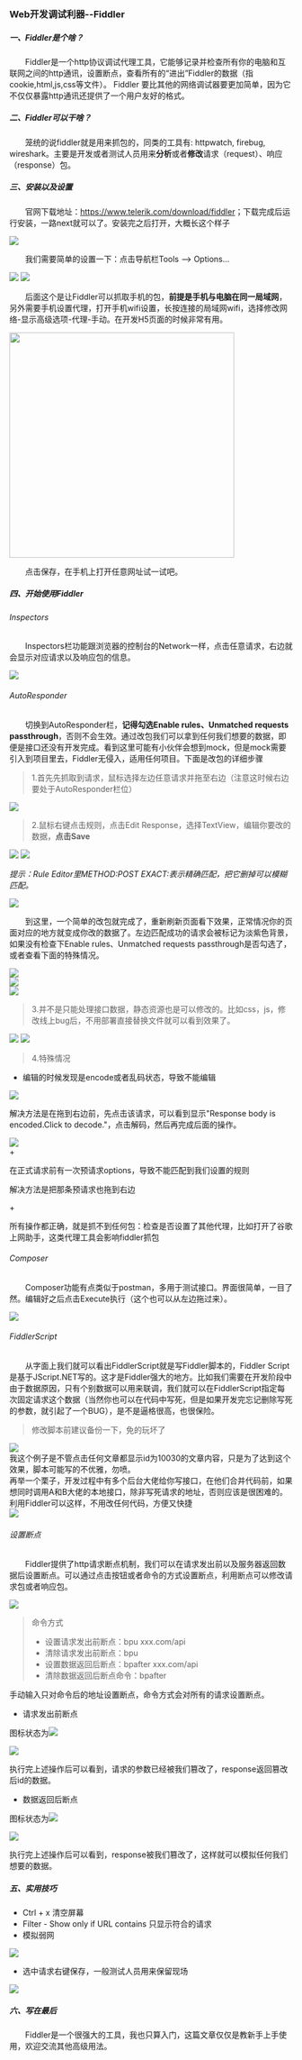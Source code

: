 ### Web开发调试利器--Fiddler
##### 一、Fiddler是个啥？
<p style="text-indent:2em">
  Fiddler是一个http协议调试代理工具，它能够记录并检查所有你的电脑和互联网之间的http通讯，设置断点，查看所有的“进出”Fiddler的数据（指cookie,html,js,css等文件）。 Fiddler 要比其他的网络调试器要更加简单，因为它不仅仅暴露http通讯还提供了一个用户友好的格式。
</p>

##### 二、Fiddler可以干啥？
<p style="text-indent:2em">
  笼统的说fiddler就是用来抓包的，同类的工具有: httpwatch, firebug, wireshark。主要是开发或者测试人员用来<b>分析</b>或者<b>修改</b>请求（request）、响应（response）包。
</p>

##### 三、安装以及设置
<p style="text-indent:2em">
  官网下载地址：<a href="https://www.telerik.com/download/fiddler" target="_blank">https://www.telerik.com/download/fiddler</a>；下载完成后运行安装，一路next就可以了。安装完之后打开，大概长这个样子
</p>
  <img src="http://xilan-lw.gitee.io/zero-one-document/images/fiddler/全界面.png" >
<p style="text-indent:2em">
  我们需要简单的设置一下：点击导航栏Tools --> Options...<br>
</p>
  <img src="http://xilan-lw.gitee.io/zero-one-document/images/fiddler/设置1.png" >
  <img src="http://xilan-lw.gitee.io/zero-one-document/images/fiddler/设置2.png" ><br>
<p style="text-indent:2em">
  后面这个是让Fiddler可以抓取手机的包，<b>前提是手机与电脑在同一局域网</b>，另外需要手机设置代理，打开手机wifi设置，长按连接的局域网wifi，选择修改网络-显示高级选项-代理-手动。在开发H5页面的时候非常有用。<br>
</p>
  <img src="http://xilan-lw.gitee.io/zero-one-document/images/fiddler/手机代理.jpg" style="width: 400px" ><br>
<p style="text-indent:2em">
  点击保存，在手机上打开任意网址试一试吧。    
</p>

##### 四、开始使用Fiddler
###### Inspectors
<p style="text-indent:2em">
  Inspectors栏功能跟浏览器的控制台的Network一样，点击任意请求，右边就会显示对应请求以及响应包的信息。
</p>
  <img src="http://xilan-lw.gitee.io/zero-one-document/images/fiddler/inspectors.png" ><br>

###### AutoResponder
<p style="text-indent:2em">
  切换到AutoResponder栏，<b>记得勾选Enable rules、Unmatched requests passthrough</b>，否则不会生效。通过改包我们可以拿到任何我们想要的数据，即便是接口还没有开发完成。看到这里可能有小伙伴会想到mock，但是mock需要引入到项目里去，Fiddler无侵入，适用任何项目。下面是改包的详细步骤
</p>  

> 1.首先先抓取到请求，鼠标选择左边任意请求并拖至右边（注意这时候右边要处于AutoResponder栏位）  

  <img src="http://xilan-lw.gitee.io/zero-one-document/images/fiddler/改包步骤1.png" ><br>  

> 2.鼠标右键点击规则，点击Edit Response，选择TextView，编辑你要改的数据，<strong>点击Save</strong>

  <img src="http://xilan-lw.gitee.io/zero-one-document/images/fiddler/改包步骤3.png" >
  <img src="http://xilan-lw.gitee.io/zero-one-document/images/fiddler/改包步骤2.png" ><br>  

_提示：Rule Editor里METHOD:POST EXACT:表示精确匹配，把它删掉可以模糊匹配。_

  <img src="http://xilan-lw.gitee.io/zero-one-document/images/fiddler/精确匹配.png" ><br>
<p style="text-indent:2em">
  到这里，一个简单的改包就完成了，重新刷新页面看下效果，正常情况你的页面对应的地方就变成你改的数据了。左边匹配成功的请求会被标记为淡紫色背景，如果没有检查下Enable rules、Unmatched requests passthrough是否勾选了，或者查看下面的特殊情况。
</p>
<img src="http://xilan-lw.gitee.io/zero-one-document/images/fiddler/改包成功.png" ><br>
<img src="http://xilan-lw.gitee.io/zero-one-document/images/fiddler/成功后的数据.png" ><br>
<img src="http://xilan-lw.gitee.io/zero-one-document/images/fiddler/控制台结果.png" ><br>   

> 3.并不是只能处理接口数据，静态资源也是可以修改的。比如css，js，修改线上bug后，不用部署直接替换文件就可以看到效果了。

<img src="http://xilan-lw.gitee.io/zero-one-document/images/fiddler/改包静态文件.png" >  

<img src="http://xilan-lw.gitee.io/zero-one-document/images/fiddler/css改包.png" >

> 4.特殊情况
+ <p>编辑的时候发现是encode或者乱码状态，导致不能编辑</p>
<img src="http://xilan-lw.gitee.io/zero-one-document/images/fiddler/乱码.png" ><br>
<p>解决方法是在拖到右边前，先点击该请求，可以看到显示"Response body is encoded.Click to decode."，点击解码，然后再完成后面的操作。</p>
<img src="http://xilan-lw.gitee.io/zero-one-document/images/fiddler/解码.png" ><br>
+ <p>在正式请求前有一次预请求options，导致不能匹配到我们设置的规则</p>
<p>解决方法是把那条预请求也拖到右边</p>
+ <p>所有操作都正确，就是抓不到任何包：检查是否设置了其他代理，比如打开了谷歌上网助手，这类代理工具会影响fiddler抓包</p>

###### Composer
<p style="text-indent:2em">
  Composer功能有点类似于postman，多用于测试接口。界面很简单，一目了然。编辑好之后点击Execute执行（这个也可以从左边拖过来）。
</p>  
<img src="http://xilan-lw.gitee.io/zero-one-document/images/fiddler/composer.png" ><br>  

###### FiddlerScript  
<p style="text-indent:2em">
  从字面上我们就可以看出FiddlerScript就是写Fiddler脚本的，Fiddler Script是基于JScript.NET写的。这才是Fiddler强大的地方。比如我们需要在开发阶段中由于数据原因，只有个别数据可以用来联调，我们就可以在FiddlerScript指定每次固定请求这个数据（当然你也可以在代码中写死，但是如果开发完忘记删除写死的参数，就引起了一个BUG），是不是逼格很高，也很保险。
</p>  

>  修改脚本前建议备份一下，免的玩坏了<br>  

<img src="http://xilan-lw.gitee.io/zero-one-document/images/fiddler/script1.png" ><br> 
我这个例子是不管点击任何文章都显示id为10030的文章内容，只是为了达到这个效果，脚本可能写的不优雅，勿喷。  
再举一个栗子，开发过程中有多个后台大佬给你写接口，在他们合并代码前，如果想同时调用A和B大佬的本地接口，除非写死请求的地址，否则应该是很困难的。利用Fiddler可以这样，不用改任何代码，方便又快捷  
<img src="http://xilan-lw.gitee.io/zero-one-document/images/fiddler/FiddlerScript.png" ><br>  

###### 设置断点
<p style="text-indent:2em">
  Fiddler提供了http请求断点机制，我们可以在请求发出前以及服务器返回数据后设置断点。可以通过点击按钮或者命令的方式设置断点，利用断点可以修改请求包或者响应包。
</p>    

<img src="http://xilan-lw.gitee.io/zero-one-document/images/fiddler/断点0.png" >  

>  命令方式  
> + 设置请求发出前断点：bpu xxx.com/api
> + 清除请求发出前断点：bpu 
> + 设置数据返回后断点：bpafter xxx.com/api
> + 清除数据返回后断点命令：bpafter 

手动输入只对命令后的地址设置断点，命令方式会对所有的请求设置断点。

+ 请求发出前断点  

图标状态为<img src="http://xilan-lw.gitee.io/zero-one-document/images/fiddler/前.png" class="nowh">  

<img src="http://xilan-lw.gitee.io/zero-one-document/images/fiddler/断点3.png" >  

执行完上述操作后可以看到，请求的参数已经被我们篡改了，response返回篡改后id的数据。

+ 数据返回后断点  

图标状态为<img src="http://xilan-lw.gitee.io/zero-one-document/images/fiddler/后.png" class="nowh">  

<img src="http://xilan-lw.gitee.io/zero-one-document/images/fiddler/断点4.png" >  

执行完上述操作后可以看到，response被我们篡改了，这样就可以模拟任何我们想要的数据。

##### 五、实用技巧
+ Ctrl + x 清空屏幕
+ Filter - Show only if URL contains 只显示符合的请求
+ 模拟弱网  

<img src="http://xilan-lw.gitee.io/zero-one-document/images/fiddler/弱网.png" ><br>
+ 选中请求右键保存，一般测试人员用来保留现场  

<img src="http://xilan-lw.gitee.io/zero-one-document/images/fiddler/保存.png" ><br> 
##### 六、写在最后
<p style="text-indent:2em">
  Fiddler是一个很强大的工具，我也只算入门，这篇文章仅仅是教新手上手使用，欢迎交流其他高级用法。
</p> 